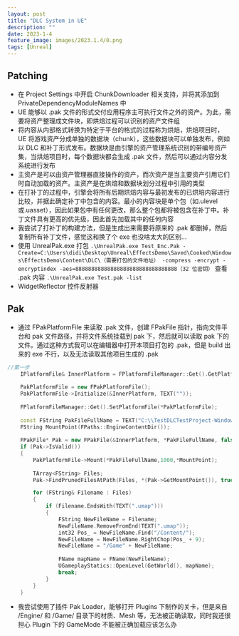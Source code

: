 ```yaml
---
layout: post
title: "DLC System in UE"
description: ""
date: 2023-1-4
feature_image: images/2023.1.4/0.png
tags: [Unreal]
---
```


<!--more-->

## Patching

- 在 Project Settings 中开启 ChunkDownloader 相关支持，并将其添加到 PrivateDependencyModuleNames 中
- UE 能够以 .pak 文件的形式交付应用程序主可执行文件之外的资产。为此，需要将资产整理成文件块，即烘焙过程可以识别的资产文件组
- 将内容从内部格式转换为特定于平台的格式的过程称为烘焙，烘焙项目时，UE 将游戏资产分成单独的数据块（chunk），这些数据块可以单独发布，例如以 DLC 和补丁形式发布。数据块是由引擎的资产管理系统识别的带编号资产集，当烘焙项目时，每个数据块都会生成 .pak 文件，然后可以通过内容分发系统进行发布
- 主资产是可以由资产管理器直接操作的资产，而次资产是当主要资产引用它们时自动加载的资产。主资产是在烘焙和数据块划分过程中引用的类型
- 在打补丁的过程中，引擎会将所有后期烘焙内容与最初发布的已烘培内容进行比较，并据此确定补丁中包含的内容。最小的内容块是单个包（如.ulevel或.uasset），因此如果包中有任何更改，那么整个包都将被包含在补丁中。补丁文件具有更高的优先级，因此首先加载其中的任何内容
- 我尝试了打补丁的构建方法，但是生成出来需要将原来的 .pak 都删掉，然后复制所有补丁文件，感觉这和换了个 exe 也没啥太大的区别...
- 使用 UnrealPak.exe 打包 `.\UnrealPak.exe Test_Enc.Pak -Create=C:\Users\didi\Desktop\Unreal\EffectsDemo\Saved\Cooked\Windows\EffectsDemo\Content\DLC\（需要打包的文件地址） -compress -encrypt -encryptindex -aes=88888888888888888888888888888888（32 位密钥）` 查看 .pak 内容 `.\UnrealPak.exe Test.pak -list`
- WidgetReflector 控件反射器

## Pak

- 通过 FPakPlatformFile 来读取 .pak 文件，创建 FPakFile 指针，指向文件平台和 pak 文件路径，并将文件系统挂载到 pak 下，然后就可以读取 pak 下的文件。通过这种方式我可以在编辑器中打开本项目打包的 .pak，但是 build 出来的 exe 不行，以及无法读取其他项目生成的 .pak

```C++
//第一步
    IPlatformFile& InnerPlatform = FPlatformFileManager::Get().GetPlatformFile();
 
    PakPlatformFile = new FPakPlatformFile();
    PakPlatformFile->Initialize(&InnerPlatform, TEXT(""));
 
    FPlatformFileManager::Get().SetPlatformFile(*PakPlatformFile);
 
    const FString PakFileFullName = TEXT("C:\\TestDLCTestProject-Windows.pak");
    FString MountPoint(FPaths::EngineContentDir());
 
    FPakFile* Pak = new FPakFile(&InnerPlatform, *PakFileFullName, false);
    if (Pak->IsValid())
    {
        PakPlatformFile->Mount(*PakFileFullName,1000,*MountPoint);
 
        TArray<FString> Files;
        Pak->FindPrunedFilesAtPath(Files, *(Pak->GetMountPoint()), true, false, true);

    	for (FString& Filename : Files)
    	{
    		if (Filename.EndsWith(TEXT(".umap")))
			{
    			FString NewFileName = Filename;
    			NewFileName.RemoveFromEnd(TEXT(".umap"));
    			int32 Pos_ = NewFileName.Find("/Content/");
    			NewFileName = NewFileName.RightChop(Pos_ + 9);
    			NewFileName = "/Game" + NewFileName;
        		
    			FName mapName = FName(NewFileName);
    			UGameplayStatics::OpenLevel(GetWorld(), mapName);
    			break;
			}
    	}
    }
```

- 我尝试使用了插件 Pak Loader，能够打开 Plugins 下制作的关卡，但是来自 /Engine/ 和 /Game/ 目录下的材质、Mesh 等，无法被正确读取，同时我还很担心 Plugin 下的 GameMode 不能被正确加载应该怎么办
